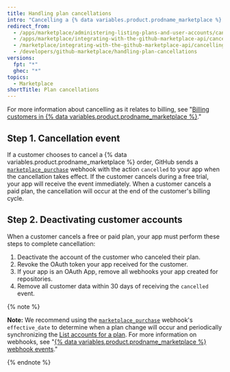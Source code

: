 ```yaml
---
title: Handling plan cancellations
intro: "Cancelling a {% data variables.product.prodname_marketplace %} app triggers the [`marketplace_purchase` event](/marketplace/integrating-with-the-github-marketplace-api/github-marketplace-webhook-events) webhook with the `cancelled` action, which kicks off the cancellation flow."
redirect_from:
  - /apps/marketplace/administering-listing-plans-and-user-accounts/cancelling-plans
  - /apps/marketplace/integrating-with-the-github-marketplace-api/cancelling-plans
  - /marketplace/integrating-with-the-github-marketplace-api/cancelling-plans
  - /developers/github-marketplace/handling-plan-cancellations
versions:
  fpt: "*"
  ghec: "*"
topics:
  - Marketplace
shortTitle: Plan cancellations
---
```


For more information about cancelling as it relates to billing, see "[Billing customers in {% data variables.product.prodname_marketplace %}](/apps//marketplace/administering-listing-plans-and-user-accounts/billing-customers-in-github-marketplace)."

## Step 1. Cancellation event

If a customer chooses to cancel a {% data variables.product.prodname_marketplace %} order, GitHub sends a [`marketplace_purchase`](/marketplace/integrating-with-the-github-marketplace-api/github-marketplace-webhook-events/) webhook with the action `cancelled` to your app when the cancellation takes effect. If the customer cancels during a free trial, your app will receive the event immediately. When a customer cancels a paid plan, the cancellation will occur at the end of the customer's billing cycle.

## Step 2. Deactivating customer accounts

When a customer cancels a free or paid plan, your app must perform these steps to complete cancellation:

1. Deactivate the account of the customer who canceled their plan.
1. Revoke the OAuth token your app received for the customer.
1. If your app is an OAuth App, remove all webhooks your app created for repositories.
1. Remove all customer data within 30 days of receiving the `cancelled` event.

{% note %}

**Note:** We recommend using the [`marketplace_purchase`](/marketplace/integrating-with-the-github-marketplace-api/github-marketplace-webhook-events/) webhook's `effective_date` to determine when a plan change will occur and periodically synchronizing the [List accounts for a plan](/rest/reference/apps#list-accounts-for-a-plan). For more information on webhooks, see "[{% data variables.product.prodname_marketplace %} webhook events](/marketplace/integrating-with-the-github-marketplace-api/github-marketplace-webhook-events/)."

{% endnote %}
